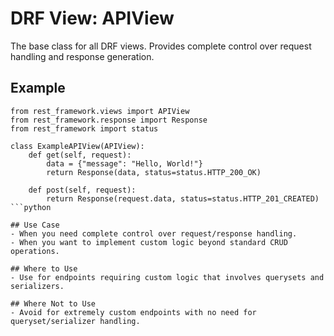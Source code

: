# DRF View: APIView

The base class for all DRF views. Provides complete control over request handling and response generation.

## Example
```
from rest_framework.views import APIView
from rest_framework.response import Response
from rest_framework import status

class ExampleAPIView(APIView):
    def get(self, request):
        data = {"message": "Hello, World!"}
        return Response(data, status=status.HTTP_200_OK)

    def post(self, request):
        return Response(request.data, status=status.HTTP_201_CREATED)
```python

## Use Case
- When you need complete control over request/response handling.
- When you want to implement custom logic beyond standard CRUD operations.

## Where to Use
- Use for endpoints requiring custom logic that involves querysets and serializers.

## Where Not to Use
- Avoid for extremely custom endpoints with no need for queryset/serializer handling.